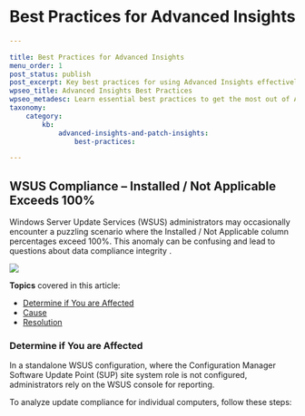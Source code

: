 # Best Practices for Advanced Insights

```yaml
---

title: Best Practices for Advanced Insights
menu_order: 1
post_status: publish
post_excerpt: Key best practices for using Advanced Insights effectively.
wpseo_title: Advanced Insights Best Practices
wpseo_metadesc: Learn essential best practices to get the most out of Advanced Insights
taxonomy:
    category:
        kb:
            advanced-insights-and-patch-insights:
                best-practices:

---
```

## WSUS Compliance – Installed / Not Applicable Exceeds 100% <a href="#wsuscomplianceinstallednotapplicableexceeds100" id="wsuscomplianceinstallednotapplicableexceeds100"></a>

Windows Server Update Services (WSUS) administrators may occasionally encounter a puzzling scenario where the Installed / Not Applicable column percentages exceed 100%. This anomaly can be confusing and lead to questions about data compliance integrity .

![](https://patchmypc.com/wp-content/uploads/2025/03/wsus_01.png)

**Topics** covered in this article:

* [Determine if You are Affected](https://patchmypc.com/wsus-compliance-installed-not-applicable-exceeds-100-percent#determine-if-you-are-affected)
* [Cause](https://patchmypc.com/wsus-compliance-installed-not-applicable-exceeds-100-percent#cause)
* [Resolution](https://patchmypc.com/wsus-compliance-installed-not-applicable-exceeds-100-percent#resolution)

### Determine if You are Affected <a href="#determineifyouareaffected" id="determineifyouareaffected"></a>

In a standalone WSUS configuration, where the Configuration Manager Software Update Point (SUP) site system role is not configured, administrators rely on the WSUS console for reporting.

To analyze update compliance for individual computers, follow these steps:
